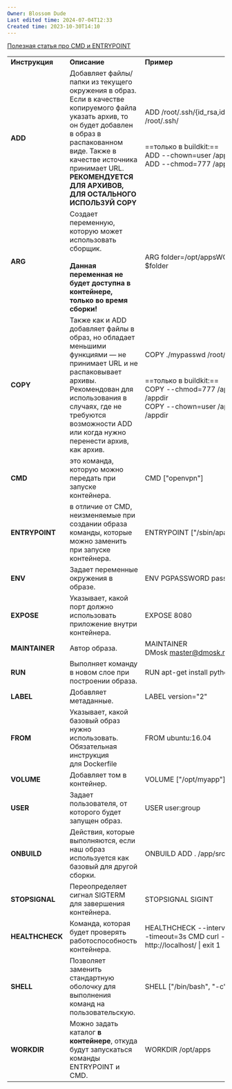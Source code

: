```yaml
---
Owner: Blossom Dude
Last edited time: 2024-07-04T12:33
Created time: 2023-10-30T14:10
---
```

[Полезная статья про CMD и ENTRYPOINT](https://habr.com/ru/companies/slurm/articles/329138/)

|                 |                                                                                                                                                                                                                                                                 |                                                                                                                                                             |
| --------------- | --------------------------------------------------------------------------------------------------------------------------------------------------------------------------------------------------------------------------------------------------------------- | ----------------------------------------------------------------------------------------------------------------------------------------------------------- |
| **Инструкция**  | **Описание**                                                                                                                                                                                                                                                    | **Пример**                                                                                                                                                  |
| **ADD**         | Добавляет файлы/папки из текущего окружения в образ. Если в качестве копируемого файла указать архив, то он будет добавлен в образ в распакованном виде. Также в качестве источника принимает URL. **РЕКОМЕНДУЕТСЯ ДЛЯ АРХИВОВ, ДЛЯ ОСТАЛЬНОГО ИСПОЛЬЗУЙ COPY** | ADD /root/.ssh/{id_rsa,id_rsa.pub} /root/.ssh/  <br>  <br>  <br>==только в buildkit:==  <br>ADD --chown=user /app /appdir  <br>ADD --chmod=777 /app /appdir |
| **ARG**         | Создает переменную, которую может использовать сборщик.  <br>  <br>**Данная переменная не будет доступна в контейнере, только во время сборки!**                                                                                                                | ARG folder=/opt/appsWORKDIR $folder                                                                                                                         |
| **COPY**        | Также как и ADD добавляет файлы в образ, но обладает меньшими функциями — не принимает URL и не распаковывает архивы. Рекомендован для использования в случаях, где не требуются возможности ADD или когда нужно перенести архив, как архив.                    | COPY ./mypasswd /root/  <br>  <br>  <br>==только в buildkit:==  <br>COPY --chmod=777 /app /appdir  <br>COPY --chown=user /app /appdir                       |
| **CMD**         | это команда, которую можно передать при запуске контейнера.                                                                                                                                                                                                     | CMD ["openvpn"]                                                                                                                                             |
| **ENTRYPOINT**  | в отличие от CMD, неизменяемые при создании образа команды, которые можно заменить при запуске контейнера.                                                                                                                                                      | ENTRYPOINT ["/sbin/apache2"]                                                                                                                                |
| **ENV**         | Задает переменные окружения в образе.                                                                                                                                                                                                                           | ENV PGPASSWORD pass                                                                                                                                         |
| **EXPOSE**      | Указывает, какой порт должно использовать приложение внутри контейнера.                                                                                                                                                                                         | EXPOSE 8080                                                                                                                                                 |
| **MAINTAINER**  | Автор образа.                                                                                                                                                                                                                                                   | MAINTAINER DMosk <master@dmosk.ru>                                                                                                                          |
| **RUN**         | Выполняет команду в новом слое при построении образа.                                                                                                                                                                                                           | RUN apt-get install python                                                                                                                                  |
| **LABEL**       | Добавляет метаданные.                                                                                                                                                                                                                                           | LABEL version="2"                                                                                                                                           |
| **FROM**        | Указывает, какой базовый образ нужно использовать. Обязательная инструкция для Dockerfile                                                                                                                                                                       | FROM ubuntu:16.04                                                                                                                                           |
| **VOLUME**      | Добавляет том в контейнер.                                                                                                                                                                                                                                      | VOLUME ["/opt/myapp"]                                                                                                                                       |
| **USER**        | Задает пользователя, от которого будет запущен образ.                                                                                                                                                                                                           | USER user:group                                                                                                                                             |
| **ONBUILD**     | Действия, которые выполняются, если наш образ используется как базовый для другой сборки.                                                                                                                                                                       | ONBUILD ADD . /app/src                                                                                                                                      |
| **STOPSIGNAL**  | Переопределяет сигнал SIGTERM для завершения контейнера.                                                                                                                                                                                                        | STOPSIGNAL SIGINT                                                                                                                                           |
| **HEALTHCHECK** | Команда, которая будет проверять работоспособность контейнера.                                                                                                                                                                                                  | HEALTHCHECK --interval=5m --timeout=3s CMD curl -f http://localhost/ \| exit 1                                                                              |
| **SHELL**       | Позволяет заменить стандартную оболочку для выполнения команд на пользовательскую.                                                                                                                                                                              | SHELL ["/bin/bash", "-c"]                                                                                                                                   |
| **WORKDIR**     | Можно задать каталог **в контейнере**, откуда будут запускаться команды ENTRYPOINT и CMD.                                                                                                                                                                       | WORKDIR /opt/apps                                                                                                                                           |